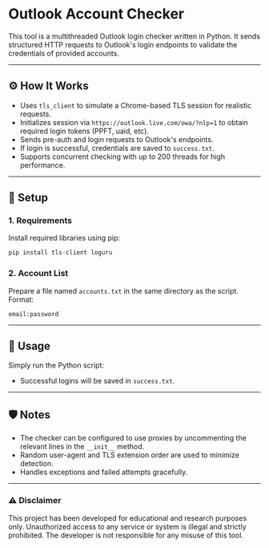# Outlook Account Checker

This tool is a multithreaded Outlook login checker written in Python. It sends structured HTTP requests to Outlook's login endpoints to validate the credentials of provided accounts.

---

## ⚙️ How It Works

- Uses `tls_client` to simulate a Chrome-based TLS session for realistic requests.
- Initializes session via `https://outlook.live.com/owa/?nlp=1` to obtain required login tokens (PPFT, uaid, etc).
- Sends pre-auth and login requests to Outlook's endpoints.
- If login is successful, credentials are saved to `success.txt`.
- Supports concurrent checking with up to 200 threads for high performance.

---

## 📁 Setup

### 1. Requirements
Install required libraries using pip:
```python
pip install tls-client loguru
```

### 2. Account List
Prepare a file named `accounts.txt` in the same directory as the script. Format:
```
email:password
```

---

## 🚀 Usage
Simply run the Python script:
- Successful logins will be saved in `success.txt`.

---

## 🛡️ Notes
- The checker can be configured to use proxies by uncommenting the relevant lines in the `__init__` method.
- Random user-agent and TLS extension order are used to minimize detection.
- Handles exceptions and failed attempts gracefully.

---

### ⚠️ Disclaimer  
This project has been developed for educational and research purposes only. Unauthorized access to any service or system is illegal and strictly prohibited. The developer is not responsible for any misuse of this tool.
